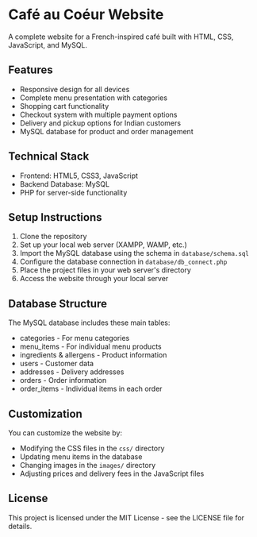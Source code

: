# Café au Coéur Website

A complete website for a French-inspired café built with HTML, CSS, JavaScript, and MySQL.

## Features

- Responsive design for all devices
- Complete menu presentation with categories
- Shopping cart functionality
- Checkout system with multiple payment options
- Delivery and pickup options for Indian customers
- MySQL database for product and order management

## Technical Stack

- Frontend: HTML5, CSS3, JavaScript
- Backend Database: MySQL
- PHP for server-side functionality

## Setup Instructions

1. Clone the repository
2. Set up your local web server (XAMPP, WAMP, etc.)
3. Import the MySQL database using the schema in `database/schema.sql`
4. Configure the database connection in `database/db_connect.php`
5. Place the project files in your web server's directory
6. Access the website through your local server

## Database Structure

The MySQL database includes these main tables:
- categories - For menu categories
- menu_items - For individual menu products
- ingredients & allergens - Product information
- users - Customer data
- addresses - Delivery addresses
- orders - Order information
- order_items - Individual items in each order

## Customization

You can customize the website by:
- Modifying the CSS files in the `css/` directory
- Updating menu items in the database
- Changing images in the `images/` directory
- Adjusting prices and delivery fees in the JavaScript files

## License

This project is licensed under the MIT License - see the LICENSE file for details.
